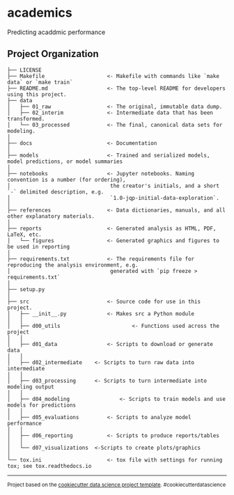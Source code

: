 academics
==============================

Predicting acaddmic performance

Project Organization
----

	├── LICENSE
	├── Makefile           			<- Makefile with commands like `make data` or `make train`
	├── README.md         	 		<- The top-level README for developers using this project.
	├── data
	│   ├── 01_raw         			<- The original, immutable data dump.
	│   ├── 02_interim     			<- Intermediate data that has been transformed.
	│   └── 03_processed   			<- The final, canonical data sets for modeling.
	│
	├── docs               			<- Documentation
	│
	├── models             			<- Trained and serialized models, model predictions, or model summaries
	│
	├── notebooks          			<- Jupyter notebooks. Naming convention is a number (for ordering),
	│                         	 	 the creator's initials, and a short `-` delimited description, e.g.
	│                         		 `1.0-jqp-initial-data-exploration`.
	│
	├── references         			<- Data dictionaries, manuals, and all other explanatory materials.
	│
	├── reports            			<- Generated analysis as HTML, PDF, LaTeX, etc.
	│   └── figures        			<- Generated graphics and figures to be used in reporting
	│
	├── requirements.txt   			<- The requirements file for reproducing the analysis environment, e.g.
	│                         	 	 generated with `pip freeze > requirements.txt`
	│
	├── setup.py  
	│
	├── src                			<- Source code for use in this project.
	│   ├── __init__.py    			<- Makes src a Python module
	│   │
	│   ├── d00_utils						<- Functions used across the project
	│   │
	│   ├── d01_data       			<- Scripts to download or generate data
	│   │
	│   ├── d02_intermediate  	<- Scripts to turn raw data into intermediate
	│   │
	│   ├── d03_processing    	<- Scripts to turn intermediate into modeling output
	│   │												
	│   ├── d04_modeling				<- Scripts to train models and use models for predictions                 
	│   │
	│   ├── d05_evaluations			<- Scripts to analyze model performance                
	│   │
	│   ├── d06_reporting  			<- Scripts to produce reports/tables               
	│   │
	│   └── d07_visualizations	<-Scripts to create plots/graphics                 
	│
	└── tox.ini            			<- tox file with settings for running tox; see tox.readthedocs.io


----

<p><small>Project based on the <a target="_blank" href="https://drivendata.github.io/cookiecutter-data-science/">cookiecutter data science project template</a>. #cookiecutterdatascience</small></p>
